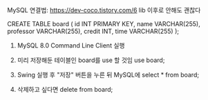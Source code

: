MySQL 연결법: https://dev-coco.tistory.com/6
lib 이후로 안해도 괜찮다



CREATE TABLE board (
    id INT PRIMARY KEY,
    name VARCHAR(255),
    professor VARCHAR(255),
    credit INT,
    time VARCHAR(255)
);


1. MySQL 8.0 Command Line Client 실행
2. 미리 저장해둔 테이블인 board를 use 할 것임
use board;
3. Swing 실행 후 "저장" 버튼을 누른 뒤 MySQL에
select * from board;

4. 삭제하고 싶다면
delete from board;
